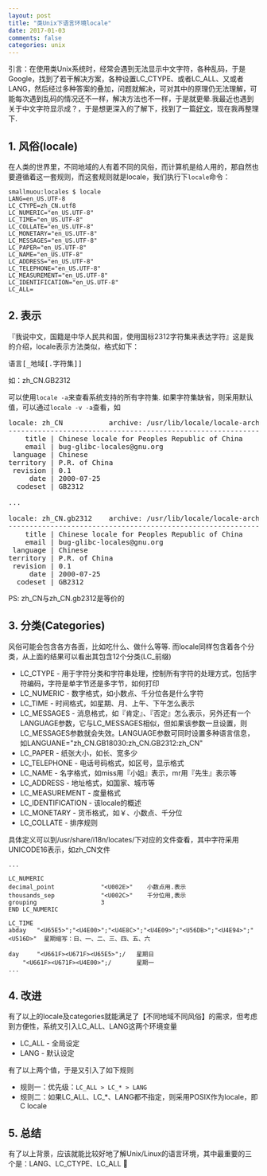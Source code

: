 ```yaml
---
layout: post
title: "类Unix下语言环境locale"
date: 2017-01-03
comments: false
categories: unix
---
```


引言：在使用类Unix系统时，经常会遇到无法显示中文字符，各种乱码，于是Google，找到了若干解决方案，各种设置LC_CTYPE、或者LC_ALL、又或者LANG，然后经过多种答案的叠加，问题就解决，可对其中的原理仍无法理解，可能每次遇到乱码的情况还不一样，解决方法也不一样，于是就更晕.我最近也遇到关于中文字符显示成？，于是想更深入的了解下，找到了一篇[好文](http://www.cnblogs.com/xlmeng1988/archive/2013/01/16/locale.html)，现在我再整理下.

## 1. 风俗(locale)

在人类的世界里，不同地域的人有着不同的风俗，而计算机是给人用的，那自然也要遵循着这一套规则，而这套规则就是locale，我们执行下`locale`命令：

```
smallmuou:locales $ locale
LANG=en_US.UTF-8
LC_CTYPE=zh_CN.utf8
LC_NUMERIC="en_US.UTF-8"
LC_TIME="en_US.UTF-8"
LC_COLLATE="en_US.UTF-8"
LC_MONETARY="en_US.UTF-8"
LC_MESSAGES="en_US.UTF-8"
LC_PAPER="en_US.UTF-8"
LC_NAME="en_US.UTF-8"
LC_ADDRESS="en_US.UTF-8"
LC_TELEPHONE="en_US.UTF-8"
LC_MEASUREMENT="en_US.UTF-8"
LC_IDENTIFICATION="en_US.UTF-8"
LC_ALL=
```

## 2. 表示
『我说中文，国籍是中华人民共和国，使用国标2312字符集来表达字符』这是我的介绍，locale表示方法类似，格式如下：

<pre>
语言[_地域[.字符集]]
</pre>
如：zh_CN.GB2312

可以使用`locale -a`来查看系统支持的所有字符集. 如果字符集缺省，则采用默认值，可以通过`locale -v -a`查看，如
<pre>
locale: zh_CN           archive: /usr/lib/locale/locale-archive
-------------------------------------------------------------------------------
    title | Chinese locale for Peoples Republic of China
    email | bug-glibc-locales@gnu.org
 language | Chinese
territory | P.R. of China
 revision | 0.1
     date | 2000-07-25
  codeset | GB2312

...

locale: zh_CN.gb2312    archive: /usr/lib/locale/locale-archive
-------------------------------------------------------------------------------
    title | Chinese locale for Peoples Republic of China
    email | bug-glibc-locales@gnu.org
 language | Chinese
territory | P.R. of China
 revision | 0.1
     date | 2000-07-25
  codeset | GB2312
</pre>
PS: zh_CN与zh_CN.gb2312是等价的

## 3. 分类(Categories)
风俗可能会包含各方各面，比如吃什么、做什么等等. 而locale同样包含着各个分类，从上面的结果可以看出其包含12个分类(LC_前缀)

* LC_CTYPE - 用于字符分类和字符串处理，控制所有字符的处理方式，包括字符编码，字符是单字节还是多字节，如何打印
* LC_NUMERIC - 数字格式，如小数点、千分位各是什么字符
* LC_TIME - 时间格式，如星期、月、上午、下午怎么表示
* LC_MESSAGES - 消息格式，如『肯定』、『否定』怎么表示，另外还有一个LANGUAGE参数，它与LC_MESSAGES相似，但如果该参数一旦设置，则LC_MESSAGES参数就会失效。LANGUAGE参数可同时设置多种语言信息，如LANGUANE="zh_CN.GB18030:zh_CN.GB2312:zh_CN"
* LC_PAPER - 纸张大小，如长、宽多少
* LC_TELEPHONE - 电话号码格式，如区号，显示格式
* LC_NAME - 名字格式，如miss用『小姐』表示，mr用『先生』表示等
* LC_ADDRESS - 地址格式，如国家、城市等
* LC_MEASUREMENT - 度量格式
* LC_IDENTIFICATION - 该locale的概述
* LC_MONETARY - 货币格式，如￥、小数点、千分位
* LC_COLLATE - 排序规则

具体定义可以到/usr/share/i18n/locates/下对应的文件查看，其中字符采用UNICODE16表示，如zh_CN文件

```
...

LC_NUMERIC
decimal_point             "<U002E>"    小数点用.表示
thousands_sep             "<U002C>"    千分位用,表示
grouping                  3
END LC_NUMERIC

LC_TIME
abday 	"<U65E5>";"<U4E00>";"<U4E8C>";"<U4E09>";"<U56DB>";"<U4E94>";"<U516D>"  星期缩写：日、一、二、三、四、五、六

day 	"<U661F><U671F><U65E5>";/   星期日
	"<U661F><U671F><U4E00>";/		星期一
...
```

## 4. 改进
有了以上的locale及categories就能满足了【不同地域不同风俗】的需求，但考虑到方便性，系统又引入LC_ALL、LANG这两个环境变量

* LC_ALL - 全局设定
* LANG - 默认设定

有了以上两个值，于是又引入了如下规则

* 规则一：优先级：`LC_ALL > LC_* > LANG`
* 规则二：如果LC_ALL、LC_*、LANG都不指定，则采用POSIX作为locale，即 C locale

## 5. 总结
有了以上背景，应该就能比较好地了解Unix/Linux的语言环境，其中最重要的三个是：LANG、LC_CTYPE、LC_ALL

